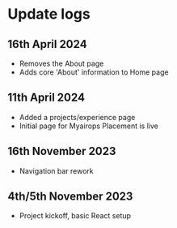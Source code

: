 # Update logs

## 16th April 2024
- Removes the About page
- Adds core 'About' information to Home page

## 11th April 2024
- Added a projects/experience page
- Initial page for Myairops Placement is live

## 16th November 2023
- Navigation bar rework

## 4th/5th November 2023
- Project kickoff, basic React setup
